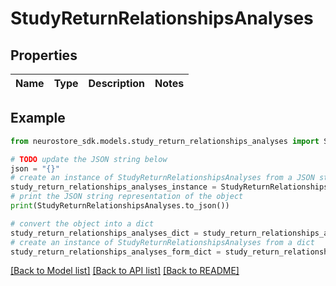 # StudyReturnRelationshipsAnalyses


## Properties

Name | Type | Description | Notes
------------ | ------------- | ------------- | -------------

## Example

```python
from neurostore_sdk.models.study_return_relationships_analyses import StudyReturnRelationshipsAnalyses

# TODO update the JSON string below
json = "{}"
# create an instance of StudyReturnRelationshipsAnalyses from a JSON string
study_return_relationships_analyses_instance = StudyReturnRelationshipsAnalyses.from_json(json)
# print the JSON string representation of the object
print(StudyReturnRelationshipsAnalyses.to_json())

# convert the object into a dict
study_return_relationships_analyses_dict = study_return_relationships_analyses_instance.to_dict()
# create an instance of StudyReturnRelationshipsAnalyses from a dict
study_return_relationships_analyses_form_dict = study_return_relationships_analyses.from_dict(study_return_relationships_analyses_dict)
```
[[Back to Model list]](../README.md#documentation-for-models) [[Back to API list]](../README.md#documentation-for-api-endpoints) [[Back to README]](../README.md)


